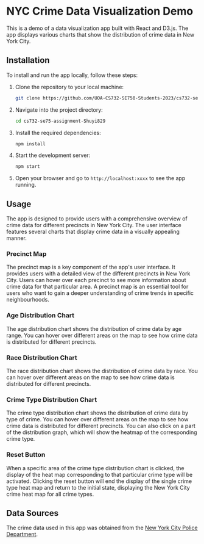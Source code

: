 # NYC Crime Data Visualization Demo

This is a demo of a data visualization app built with React and D3.js. The app displays various charts that show the distribution of crime data in New York City.

## Installation

To install and run the app locally, follow these steps:

1. Clone the repository to your local machine:

    ```bash
    git clone https://github.com/UOA-CS732-SE750-Students-2023/cs732-se75-assignment-Shuyi829.git
    ```

2. Navigate into the project directory:

    ```bash
    cd cs732-se75-assignment-Shuyi829
    ```

3. Install the required dependencies:

    ```bash
    npm install
    ```

4. Start the development server:

    ```bash
    npm start
    ```

5. Open your browser and go to `http://localhost:xxxx` to see the app running.

## Usage

The app is designed to provide users with a comprehensive overview of crime data for different precincts in New York City. The user interface features several charts that display crime data in a visually appealing manner.

### Precinct Map

The precinct map is a key component of the app's user interface. It provides users with a detailed view of the different precincts in New York City. Users can hover over each precinct to see more information about crime data for that particular area. A precinct map is an essential tool for users who want to gain a deeper understanding of crime trends in specific neighbourhoods.

### Age Distribution Chart

The age distribution chart shows the distribution of crime data by age range. You can hover over different areas on the map to see how crime data is distributed for different precincts.

### Race Distribution Chart

The race distribution chart shows the distribution of crime data by race. You can hover over different areas on the map to see how crime data is distributed for different precincts.

### Crime Type Distribution Chart

The crime type distribution chart shows the distribution of crime data by type of crime. You can hover over different areas on the map to see how crime data is distributed for different precincts. You can also click on a part of the distribution graph, which will show the heatmap of the corresponding crime type.

### Reset Button

When a specific area of the crime type distribution chart is clicked, the display of the heat map corresponding to that particular crime type will be activated. Clicking the reset button will end the display of the single crime type heat map and return to the initial state, displaying the New York City crime heat map for all crime types.

## Data Sources

The crime data used in this app was obtained from the [New York City Police Department](https://www1.nyc.gov/site/nypd/stats/crime-statistics/crime-statistics-landing.page).